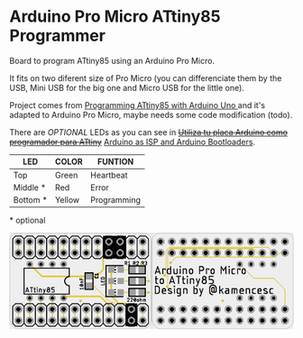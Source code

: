 # Arduino Pro Micro ATtiny85 Programmer
Board to program ATtiny85 using an Arduino Pro Micro.

It fits on two diferent size of Pro Micro (you can differenciate them by the USB, Mini USB for the big one and Micro USB for the little one).

Project comes from [Programming ATtiny85 with Arduino Uno ](https://create.arduino.cc/projecthub/arjun/programming-attiny85-with-arduino-uno-afb829) and it's adapted to Arduino Pro Micro, maybe needs some code modification (todo).

There are *OPTIONAL* LEDs as you can see in ~~[Utiliza tu placa Arduino como programador para ATtiny](https://fabricadigital.org/tutoriales/utiliza-tu-placa-arduino-como-programador-para-attiny/)~~ [Arduino as ISP and Arduino Bootloaders](https://docs.arduino.cc/built-in-examples/arduino-isp/ArduinoISP).

|LED|COLOR|FUNTION|
| -- | -- | -- |
|Top|Green|Heartbeat|
|Middle \*|Red|Error|
|Bottom \*|Yellow|Programming|

\* optional

![PCB](./PCB.png)
